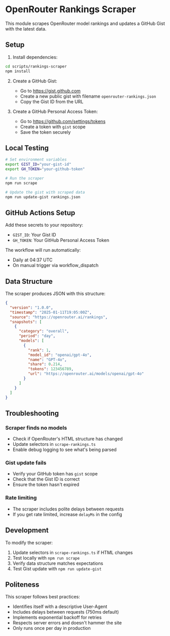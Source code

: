 # OpenRouter Rankings Scraper

This module scrapes OpenRouter model rankings and updates a GitHub Gist with the latest data.

## Setup

1. Install dependencies:

```bash
cd scripts/rankings-scraper
npm install
```

2. Create a GitHub Gist:
   - Go to https://gist.github.com
   - Create a new public gist with filename `openrouter-rankings.json`
   - Copy the Gist ID from the URL

3. Create a GitHub Personal Access Token:
   - Go to https://github.com/settings/tokens
   - Create a token with `gist` scope
   - Save the token securely

## Local Testing

```bash
# Set environment variables
export GIST_ID="your-gist-id"
export GH_TOKEN="your-github-token"

# Run the scraper
npm run scrape

# Update the gist with scraped data
npm run update-gist rankings.json
```

## GitHub Actions Setup

Add these secrets to your repository:

- `GIST_ID`: Your Gist ID
- `GH_TOKEN`: Your GitHub Personal Access Token

The workflow will run automatically:

- Daily at 04:37 UTC
- On manual trigger via workflow_dispatch

## Data Structure

The scraper produces JSON with this structure:

```json
{
  "version": "1.0.0",
  "timestamp": "2025-01-11T19:05:00Z",
  "source": "https://openrouter.ai/rankings",
  "snapshots": [
    {
      "category": "overall",
      "period": "day",
      "models": [
        {
          "rank": 1,
          "model_id": "openai/gpt-4o",
          "name": "GPT-4o",
          "share": 0.214,
          "tokens": 123456789,
          "url": "https://openrouter.ai/models/openai/gpt-4o"
        }
      ]
    }
  ]
}
```

## Troubleshooting

### Scraper finds no models

- Check if OpenRouter's HTML structure has changed
- Update selectors in `scrape-rankings.ts`
- Enable debug logging to see what's being parsed

### Gist update fails

- Verify your GitHub token has `gist` scope
- Check that the Gist ID is correct
- Ensure the token hasn't expired

### Rate limiting

- The scraper includes polite delays between requests
- If you get rate limited, increase `delayMs` in the config

## Development

To modify the scraper:

1. Update selectors in `scrape-rankings.ts` if HTML changes
2. Test locally with `npm run scrape`
3. Verify data structure matches expectations
4. Test Gist update with `npm run update-gist`

## Politeness

This scraper follows best practices:

- Identifies itself with a descriptive User-Agent
- Includes delays between requests (750ms default)
- Implements exponential backoff for retries
- Respects server errors and doesn't hammer the site
- Only runs once per day in production
